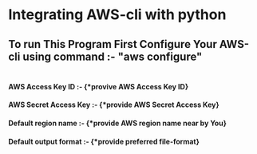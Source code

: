 # Integrating AWS-cli with python

##	To run This Program First Configure Your AWS-cli using command :- "aws configure"   
#	                                                                                    
####	AWS Access Key ID :- {*provive AWS Access Key ID}                                   
####	AWS Secret Access Key :- {*provide AWS Secret Access Key}                           
####	Default region name :- {*provide AWS region name near by You}                       
####	Default output format :- {*provide preferred file-format}
